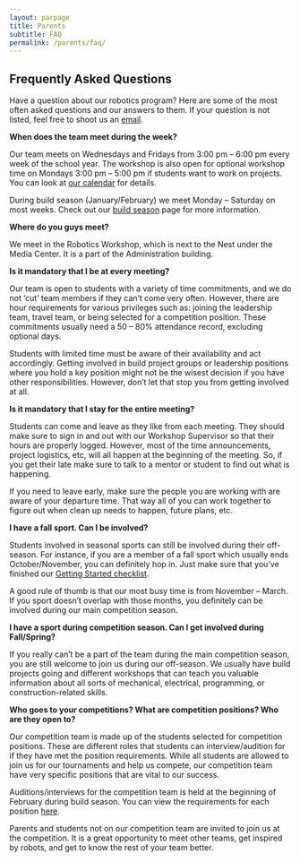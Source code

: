 ```yaml
---
layout: parpage
title: Parents
subtitle: FAQ
permalink: /parents/faq/
---
```


## Frequently Asked Questions

Have a question about our robotics program? Here are some of the most often asked questions and our answers to them. If your question is not listed, feel free to shoot us an [email](/contact/).

**When does the team meet during the week?**

Our team meets on Wednesdays and Fridays from 3:00 pm – 6:00 pm every week of the school year. The workshop is also open for optional workshop time on Mondays 3:00 pm – 5:00 pm if students want to work on projects. You can look at [our calendar]() for details.

During build season (January/February) we meet Monday – Saturday on most weeks. Check out our [build season](/students/build-seasons/) page for more information.

**Where do you guys meet?**

We meet in the Robotics Workshop, which is next to the Nest under the Media Center. It is a part of the Administration building.

**Is it mandatory that I be at every meeting?**

Our team is open to students with a variety of time commitments, and we do not ‘cut’ team members if they can’t come very often. However, there are hour requirements for various privileges such as: joining the leadership team, travel team, or being selected for a competition position. These commitments usually need a 50 – 80% attendance record, excluding optional days.

Students with limited time must be aware of their availability and act accordingly. Getting involved in build project groups or leadership positions where you hold a key position might not be the wisest decision if you have other responsibilities. However, don’t let that stop you from getting involved at all.

**Is it mandatory that I stay for the entire meeting?**

Students can come and leave as they like from each meeting. They should make sure to sign in and out with our Workshop Supervisor so that their hours are properly logged. However, most of the time announcements, project logistics, etc, will all happen at the beginning of the meeting. So, if you get their late make sure to talk to a mentor or student to find out what is happening.

If you need to leave early, make sure the people you are working with are aware of your departure time. That way all of you can work together to figure out when clean up needs to happen, future plans, etc.

**I have a fall sport. Can I be involved?**

Students involved in seasonal sports can still be involved during their off-season. For instance, if you are a member of a fall sport which usually ends October/November, you can definitely hop in. Just make sure that you’ve finished our [Getting Started checklist](/students/).

A good rule of thumb is that our most busy time is from November – March. If you sport doesn’t overlap with those months, you definitely can be involved during our main competition season.

**I have a sport during competition season. Can I get involved during Fall/Spring?**

If you really can’t be a part of the team during the main competition season, you are still welcome to join us during our off-season. We usually have build projects going and different workshops that can teach you valuable information about all sorts of mechanical, electrical, programming, or construction-related skills.

**Who goes to your competitions? What are competition positions? Who are they open to?**

Our competition team is made up of the students selected for competition positions. These are different roles that students can interview/audition for if they have met the position requirements. While all students are allowed to join us for our tournaments and help us compete, our competition team have very specific positions that are vital to our success.

Auditions/interviews for the competition team is held at the beginning of February during build season. You can view the requirements for each position [here]().

Parents and students not on our competition team are invited to join us at the competition. It is a great opportunity to meet other teams, get inspired by robots, and get to know the rest of your team better.
